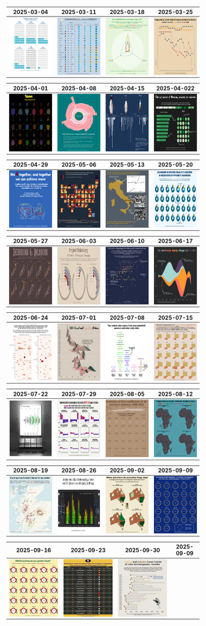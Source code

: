 | 2025-03-04    | 2025-03-11    | 2025-03-18   | 2025-03-25    |
| ------------- | ------------- |------------- |-------------- |
| <img src="https://github.com/DevJupyHUB/bookish-octo-doodle/blob/main/plots/2025-03-04.png" width="250" height="150" />|<img src="https://github.com/DevJupyHUB/bookish-octo-doodle/blob/main/plots/2025-03-11.png" width="250" height="150" />|<img src="https://github.com/DevJupyHUB/bookish-octo-doodle/blob/main/plots/2025-03-18.png" width="250" height="150" />| <img src="https://github.com/DevJupyHUB/bookish-octo-doodle/blob/main/plots/2025-03-25.png" width="250" height="150" />|

| 2025-04-01    | 2025-04-08   | 2025-04-15    | 2025-04-022   |
| ------------- | ------------ |-------------- | ------------- |
| <img src="https://github.com/DevJupyHUB/bookish-octo-doodle/blob/main/plots/2025-04-01.png" width="250" height="150" />|<img src="https://github.com/DevJupyHUB/bookish-octo-doodle/blob/main/plots/2025-04-08.png" width="250" height="150" />| <img src="https://github.com/DevJupyHUB/bookish-octo-doodle/blob/main/plots/2025-04-15.png" width="250" height="150" /> | <img src="https://github.com/DevJupyHUB/bookish-octo-doodle/blob/main/plots/2025-04-22.png" width="250" height="150" />  |

|  2025-04-29   |  2025-05-06   | 2025-05-13    | 2025-05-20   |
| ------------- | ------------- |-------------- |------------- |
| <img src="https://github.com/DevJupyHUB/bookish-octo-doodle/blob/main/plots/2025-04-29.png" width="250" height="150" /> |  <img src="https://github.com/DevJupyHUB/bookish-octo-doodle/blob/main/plots/2025-05-06.png" width="250" height="150" /> | <img src="https://github.com/DevJupyHUB/bookish-octo-doodle/blob/main/plots/2025-05-13.png" width="250" height="150"/> | <img src="https://github.com/DevJupyHUB/bookish-octo-doodle/blob/main/plots/2025-05-20.2.png" width="250" height="150"/> |

| 2025-05-27    | 2025-06-03    | 2025-06-10   | 2025-06-17   |
| ------------- | ------------- |------------- |------------- |
| <img src="https://github.com/DevJupyHUB/bookish-octo-doodle/blob/main/plots/2025-05-27.png" width="250" height="150" /> | <img src="https://github.com/DevJupyHUB/bookish-octo-doodle/blob/main/plots/2025-06-03.png" width="250" height="150" /> | <img src="https://github.com/DevJupyHUB/bookish-octo-doodle/blob/main/plots/2025-06-10.png" width="250" height="150" /> | <img src="https://github.com/DevJupyHUB/bookish-octo-doodle/blob/main/plots/2025-06-17.png" width="250" height="150" /> |

| 2025-06-24    | 2025-07-01   | 2025-07-08   | 2025-07-15   |
| ------------- | ------------ |------------- |------------- |
| <img src="https://github.com/DevJupyHUB/bookish-octo-doodle/blob/main/plots/2025-06-24.png" width="250" height="150" /> | <img src="https://github.com/DevJupyHUB/bookish-octo-doodle/blob/main/plots/2025-07-01.png" width="250" height="150" /> |<img src="https://github.com/DevJupyHUB/bookish-octo-doodle/blob/main/plots/2025-07-08.png" width="250" height="150" /> | <img src="https://github.com/DevJupyHUB/bookish-octo-doodle/blob/main/plots/2025-07-15.png" width="250" height="150" /> |       

| 2025-07-22    | 2025-07-29   | 2025-08-05   | 2025-08-12   |
| ------------- | ------------ |------------- |------------- |
| <img src="https://github.com/DevJupyHUB/bookish-octo-doodle/blob/main/plots/2025-07-22.png" width="250" height="150" /> | <img src="https://github.com/DevJupyHUB/bookish-octo-doodle/blob/main/plots/2025-07-29.png" width="250" height="150" /> |<img src="https://github.com/DevJupyHUB/bookish-octo-doodle/blob/main/plots/2025-08-05.png" width="250" height="150" /> | <img src="https://github.com/DevJupyHUB/bookish-octo-doodle/blob/main/plots/2025-08-12.png" width="250" height="150" /> | 

| 2025-08-19    | 2025-08-26   | 2025-09-02   | 2025-09-09   |
| ------------- | ------------ |------------- |------------- |
| <img src="https://github.com/DevJupyHUB/bookish-octo-doodle/blob/main/plots/2025-08-19.png" width="250" height="150" /> | <img src="https://github.com/DevJupyHUB/bookish-octo-doodle/blob/main/plots/2025-08-26.png" width="250" height="150" /> |<img src="https://github.com/DevJupyHUB/bookish-octo-doodle/blob/main/plots/2025-09-02.png" width="250" height="150" /> | <img src="https://github.com/DevJupyHUB/bookish-octo-doodle/blob/main/plots/2025-09-09.png" width="250" height="150" /> | 

| 2025-09-16    | 2025-09-23   | 2025-09-30   | 2025-09-09   |
| ------------- | ------------ |------------- |------------- |
| <img src="https://github.com/DevJupyHUB/bookish-octo-doodle/blob/main/plots/2025-09-16.png" width="250" height="150" /> | <img src="https://github.com/DevJupyHUB/bookish-octo-doodle/blob/main/plots/2025-09-23.PNG" width="250" height="150" /> |<img src="https://github.com/DevJupyHUB/bookish-octo-doodle/blob/main/plots/2025-09-30.png" width="250" height="150" /> |  | 


